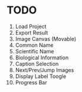 # TODO

1. Load Project
2. Export Result
3. Image Canvas (Movable)
4. Common Name
5. Scientific Name
6. Biological Information
7. Caption Selection
8. Next/Prev/Jump Images
9. Display Label Toogle
10. Progress Bar